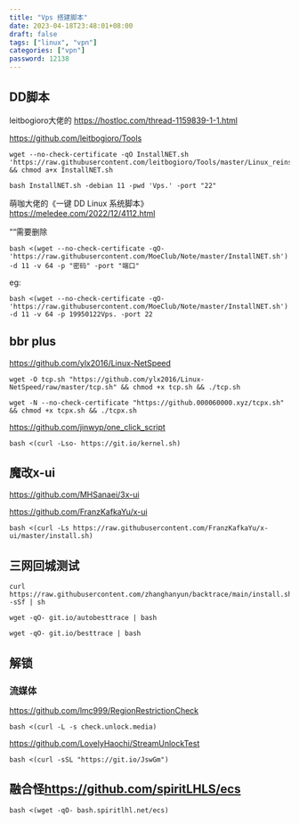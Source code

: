 ```yaml
---
title: "Vps 搭建脚本"
date: 2023-04-18T23:48:01+08:00
draft: false
tags: ["linux", "vpn"]
categories: ["vpn"]
password: 12138
---
```


## DD脚本
leitbogioro大佬的
<https://hostloc.com/thread-1159839-1-1.html>

<https://github.com/leitbogioro/Tools>
```
wget --no-check-certificate -qO InstallNET.sh 'https://raw.githubusercontent.com/leitbogioro/Tools/master/Linux_reinstall/InstallNET.sh' && chmod a+x InstallNET.sh
```
```
bash InstallNET.sh -debian 11 -pwd 'Vps.' -port "22"
```

萌咖大佬的《一键 DD Linux 系统脚本》
<https://meledee.com/2022/12/4112.html>

““需要删除
```
bash <(wget --no-check-certificate -qO- 'https://raw.githubusercontent.com/MoeClub/Note/master/InstallNET.sh') -d 11 -v 64 -p "密码" -port "端口"
```
eg:
```
bash <(wget --no-check-certificate -qO- 'https://raw.githubusercontent.com/MoeClub/Note/master/InstallNET.sh') -d 11 -v 64 -p 19950122Vps. -port 22
```

## bbr plus
<https://github.com/ylx2016/Linux-NetSpeed>
```
wget -O tcp.sh "https://github.com/ylx2016/Linux-NetSpeed/raw/master/tcp.sh" && chmod +x tcp.sh && ./tcp.sh
```
```
wget -N --no-check-certificate "https://github.000060000.xyz/tcpx.sh" && chmod +x tcpx.sh && ./tcpx.sh
```
<https://github.com/jinwyp/one_click_script>
```
bash <(curl -Lso- https://git.io/kernel.sh)
```

## 魔改x-ui
<https://github.com/MHSanaei/3x-ui>

<https://github.com/FranzKafkaYu/x-ui>
```
bash <(curl -Ls https://raw.githubusercontent.com/FranzKafkaYu/x-ui/master/install.sh)
```

## 三网回城测试
```
curl https://raw.githubusercontent.com/zhanghanyun/backtrace/main/install.sh -sSf | sh
```
```
wget -qO- git.io/autobesttrace | bash
```
```
wget -qO- git.io/besttrace | bash
```


## 解锁
### 流媒体
<https://github.com/lmc999/RegionRestrictionCheck>
```
bash <(curl -L -s check.unlock.media)
```
<https://github.com/LovelyHaochi/StreamUnlockTest>
```
bash <(curl -sSL "https://git.io/JswGm")
```

## 融合怪<https://github.com/spiritLHLS/ecs>
```
bash <(wget -qO- bash.spiritlhl.net/ecs)
```
